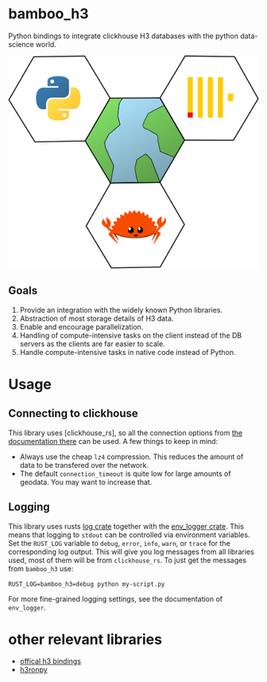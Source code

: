 # bamboo_h3

Python bindings to integrate clickhouse H3 databases with the python data-science world.

![](doc/img/bamboo_h3.png)

## Goals

1. Provide an integration with the widely known Python libraries.
2. Abstraction of most storage details of H3 data.
3. Enable and encourage parallelization.
4. Handling of compute-intensive tasks on the client instead of the DB servers as the 
   clients are far easier to scale.
5. Handle compute-intensive tasks in native code instead of Python.

# Usage

## Connecting to clickhouse

This library uses [clickhouse_rs], so all the connection options from [the documentation there](https://docs.rs/clickhouse-rs/1.0.0-alpha.1/clickhouse_rs/index.html#dns)
can be used. A few things to keep in mind:

* Always use the cheap `lz4` compression. This reduces the amount of data to be transfered over the network.
* The default `connection_timeout` is quite low for large amounts of geodata. You may want to increase that.


## Logging

This library uses rusts [log crate](https://docs.rs/log/0.4.6/log/) together with 
the [env_logger crate](https://docs.rs/env_logger/0.8.2/env_logger/). This means that logging to `stdout` can be
controlled via environment variables. Set the `RUST_LOG` variable to `debug`, `error`, `info`, `warn`, or `trace` for the corresponding 
log output. This will give you log messages from all  libraries used, most of them will be from `clickhouse_rs`. To just get
the messages from `bamboo_h3` use:

```
RUST_LOG=bamboo_h3=debug python my-script.py
```

For more fine-grained logging settings, see the documentation of `env_logger`.

# other relevant libraries

* [offical h3 bindings](https://github.com/uber/h3-py)
* [h3ronpy](https://github.com/nmandery/h3ron/tree/master/h3ronpy)
